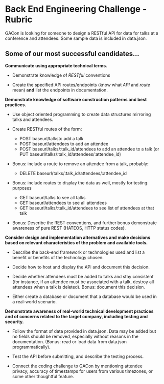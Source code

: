 # Back End Engineering Challenge - Rubric

GACon is looking for someone to design a RESTful API for data for talks at a conference and attendees. Some sample data is included in data.json.


## Some of our most successful candidates...


**Communicate using appropriate technical terms.**   

  - Demonstrate knowledge of *RESTful* conventions

  - Create the specified API routes/endpoints (know what *API* and *route* mean) **and** list the endpoints in documentation.





**Demonstrate knowledge of software construction patterns and best practices.**
  
  - Use object oriented programming to create data structures mirroring talks and attendees. 

  - Create RESTful routes of the form:

  	- POST baseurl/talksto add a talk  
  	- POST baseurl/attendees to add an attendee  
  	- POST baseurl/talks/:talk_id/attendees to add an attendee to a talk (or PUT baseurl/talks/:talk_id/attendees/:attendee_id)  

  - Bonus: include a route to remove an attendee from a talk, probably:

  	- DELETE baseurl/talks/:talk_id/attendees/:attendee_id  

  - Bonus: include routes to display the data as well, mostly for testing purposes

  	- GET baseurl/talks to see all talks  
  	- GET baseurl/attendees to see all attendees  
  	- GET baseurl/talks/:talk_id/attendees to see list of attendees at that talk  

  - Bonus: Describe the REST conventions, and further bonus demonstrate awareness of pure REST (HATEOS, HTTP status codes).

**Consider design and implementation alternatives and make decisions based on relevant characteristics of the problem and available tools.**

  - Describe the back-end framework or technologies used and list a benefit or benefits of the technology chosen. 
  
  - Decide how to host and display the API and document this decision.

  - Decide whether attendees must be added to talks and stay consistent (for instance, if an attendee must be associated with a talk, destroy all attendees when a talk is deleted). Bonus: document this decision.
  
  - Either create a database or document that a database would be used in a real-world scenario.

**Demonstrate awareness of real-world technical development practices and of concerns related to the target company, including testing and security.**


  - Follow the format of data provided in data.json. Data may be added but no fields should be removed, especially without reasons in the documentation. (Bonus: read or load data from data.json programmatically).
  
  - Test the API before submitting, and describe the testing process.

  - Connect the coding challenge to GACon by mentioning attendee privacy, accuracy of timestamps for users from various timezones, or some other thoughtful feature.
  
